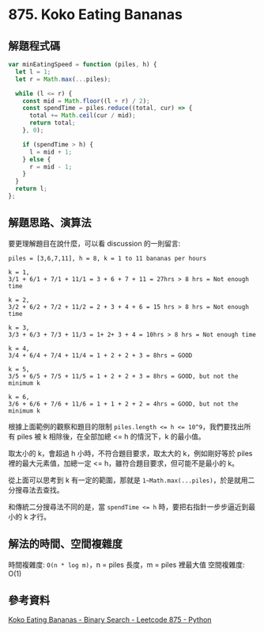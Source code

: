 # 875. Koko Eating Bananas

## 解題程式碼

```javascript
var minEatingSpeed = function (piles, h) {
  let l = 1;
  let r = Math.max(...piles);

  while (l <= r) {
    const mid = Math.floor((l + r) / 2);
    const spendTime = piles.reduce((total, cur) => {
      total += Math.ceil(cur / mid);
      return total;
    }, 0);

    if (spendTime > h) {
      l = mid + 1;
    } else {
      r = mid - 1;
    }
  }
  return l;
};
```

## 解題思路、演算法

要更理解題目在說什麼，可以看 discussion 的一則留言:

```
piles = [3,6,7,11], h = 8, k = 1 to 11 bananas per hours

k = 1,
3/1 + 6/1 + 7/1 + 11/1 = 3 + 6 + 7 + 11 = 27hrs > 8 hrs = Not enough time

k = 2,
3/2 + 6/2 + 7/2 + 11/2 = 2 + 3 + 4 + 6 = 15 hrs > 8 hrs = Not enough time

k = 3,
3/3 + 6/3 + 7/3 + 11/3 = 1+ 2+ 3 + 4 = 10hrs > 8 hrs = Not enough time

k = 4,
3/4 + 6/4 + 7/4 + 11/4 = 1 + 2 + 2 + 3 = 8hrs = GOOD

k = 5,
3/5 + 6/5 + 7/5 + 11/5 = 1 + 2 + 2 + 3 = 8hrs = GOOD, but not the minimum k

k = 6,
3/6 + 6/6 + 7/6 + 11/6 = 1 + 1 + 2 + 2 = 4hrs = GOOD, but not the minimum k
```

根據上面範例的觀察和題目的限制 `piles.length <= h <= 10^9`，我們要找出所有 piles 被 k 相除後，在全部加總 <= h 的情況下，k 的最小值。

取太小的 k，會超過 h 小時，不符合題目要求，取太大的 k，例如剛好等於 piles 裡的最大元素值，加總一定 <= h，雖符合題目要求，但可能不是最小的 k。

從上面可以思考到 k 有一定的範圍，那就是 `1~Math.max(...piles)`，於是就用二分搜尋法去查找。

和傳統二分搜尋法不同的是，當 `spendTime <= h` 時，要把右指針一步步逼近到最小的 k 才行。

## 解法的時間、空間複雜度

時間複雜度: `O(n * log m)`，n = piles 長度，m = piles 裡最大值
空間複雜度: O(1)

## 參考資料

[Koko Eating Bananas - Binary Search - Leetcode 875 - Python](https://youtu.be/U2SozAs9RzA)
